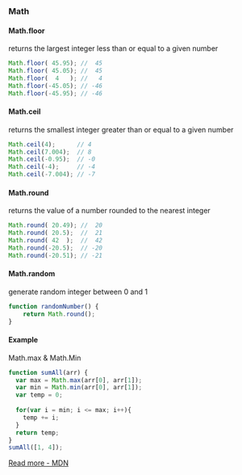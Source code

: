 ### Math 


#### Math.floor

returns the largest integer less than or equal to a given number

```javascript
Math.floor( 45.95); //  45
Math.floor( 45.05); //  45
Math.floor(  4   ); //   4
Math.floor(-45.05); // -46
Math.floor(-45.95); // -46
```

#### Math.ceil 

returns the smallest integer greater than or equal to a given number

```javascript
Math.ceil(4);      // 4
Math.ceil(7.004);  // 8
Math.ceil(-0.95);  // -0
Math.ceil(-4);     // -4
Math.ceil(-7.004); // -7
```

#### Math.round

returns the value of a number rounded to the nearest integer

```javascript
Math.round( 20.49); //  20
Math.round( 20.5);  //  21
Math.round( 42  );  //  42
Math.round(-20.5);  // -20
Math.round(-20.51); // -21
```


#### Math.random

generate random integer between 0 and 1

```javascript
function randomNumber() {
	return Math.round();
}
```

#### Example

Math.max & Math.Min

```javascript
function sumAll(arr) {
  var max = Math.max(arr[0], arr[1]);
  var min = Math.min(arr[0], arr[1]);
  var temp = 0;
  
  for(var i = min; i <= max; i++){
    temp += i;
  }
  return temp;
}
sumAll([1, 4]);
```


[Read more - MDN](https://developer.mozilla.org/en/docs/Web/JavaScript/Reference/Global_Objects/Math)